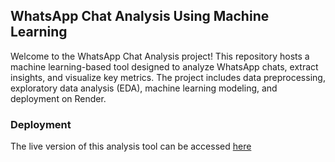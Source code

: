 ## WhatsApp Chat Analysis Using Machine Learning

Welcome to the WhatsApp Chat Analysis project! This repository hosts a machine learning-based tool designed to analyze WhatsApp chats, extract insights, and visualize key metrics. The project includes data preprocessing, exploratory data analysis (EDA), machine learning modeling, and deployment on Render.

### Deployment

The live version of this analysis tool can be accessed [here]()